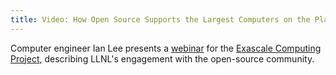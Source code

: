 ```yaml
---
title: Video: How Open Source Supports the Largest Computers on the Planet
---
```


Computer engineer Ian Lee presents a [webinar](https://youtu.be/8sCUWXopEjI) for the [Exascale Computing Project](https://www.exascaleproject.org/), describing LLNL's engagement with the open-source community.
